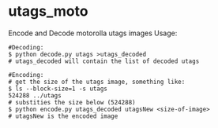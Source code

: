 # utags_moto

Encode and Decode motorolla utags images
Usage:
```
#Decoding:
$ python decode.py utags >utags_decoded
# utags_decoded will contain the list of decoded utags

#Encoding:
# get the size of the utags image, something like:
$ ls --block-size=1 -s utags
524288 ../utags
# substities the size below (524288)
$ python encode.py utags_decoded utagsNew <size-of-image>
# utagsNew is the encoded image
```
